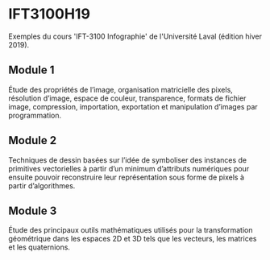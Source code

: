 # IFT3100H19
Exemples du cours 'IFT-3100 Infographie' de l'Université Laval (édition hiver 2019).

## Module 1

Étude des propriétés de l’image, organisation matricielle des pixels, résolution d’image, espace de couleur, transparence, formats de fichier image, compression, importation, exportation et manipulation d’images par programmation.

## Module 2

Techniques de dessin basées sur l’idée de symboliser des instances de primitives vectorielles à partir d’un minimum d’attributs numériques pour ensuite pouvoir reconstruire leur représentation sous forme de pixels à partir d’algorithmes.

## Module 3

Étude des principaux outils mathématiques utilisés pour la transformation géométrique dans les espaces 2D et 3D tels que les vecteurs, les matrices et les quaternions. 
